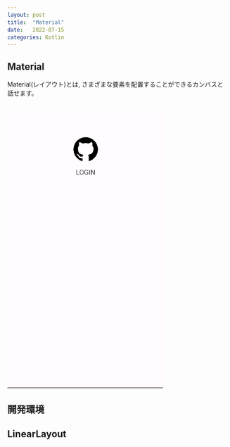```yaml
---
layout: post
title:  "Material"
date:   2022-07-15
categories: Kotlin 
---
```


## Material


Material(レイアウト)とは, さまざまな要素を配置することができるカンバスと話せます。
<br>
<br>

![](../assets/images/Develop.png)

## 開発環境



## LinearLayout




